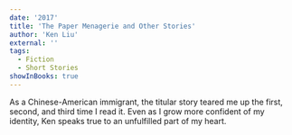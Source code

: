 ```yaml
---
date: '2017'
title: 'The Paper Menagerie and Other Stories'
author: 'Ken Liu'
external: ''
tags:
  - Fiction
  - Short Stories
showInBooks: true
---
```


As a Chinese-American immigrant, the titular story teared me up the first, second, and third time I read it. Even as I grow more confident of my identity, Ken speaks true to an unfulfilled part of my heart.
